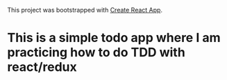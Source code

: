 This project was bootstrapped with [Create React App](https://github.com/facebookincubator/create-react-app).

# This is a simple todo app where I am practicing how to do TDD with react/redux